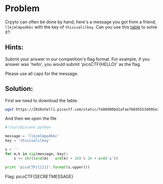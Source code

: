 # Problem
Crpyto can often be done by hand, here's a message you got from a friend, ```llkjmlmpadkkc``` with the key of ```thisisalilkey```. Can you use this [table](https://2018shell1.picoctf.com/static/7e80900bd1afae76845553d895e271e1/table.txt) to solve it?.

## Hints:
Submit your answer in our competition's flag format. For example, if you answer was 'hello', you would submit 'picoCTF{HELLO}' as the flag.

Please use all caps for the message.

## Solution:

First we need to download the table:
```bash
wget https://2018shell1.picoctf.com/static/7e80900bd1afae76845553d895e271e1/table.txt
```

And then we open the file
```python
#!/usr/bin/env python

message = 'llkjmlmpadkkc'
key = 'thisisalilkey'

s = ''
for m,k in zip(message, key):
	s += chr((ord(m) - ord(k) + 26) % 26 + ord('a'))

print 'picoCTF{{{}}}'.format(s.upper())
```

Flag: picoCTF{SECRETMESSAGE}
